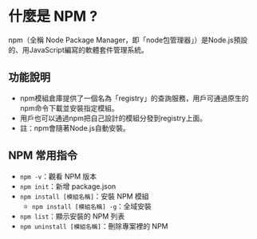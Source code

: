 # 什麼是 NPM ?
npm（全稱 Node Package Manager，即「node包管理器」）是Node.js預設的、用JavaScript編寫的軟體套件管理系統。

## 功能說明
+ npm模組倉庫提供了一個名為「registry」的查詢服務，用戶可通過原生的npm命令下載並安裝指定模組。
+ 用戶也可以通過npm把自己設計的模組分發到registry上面。
+ 註：npm會隨著Node.js自動安裝。

## NPM 常用指令
+ `npm -v`：觀看 NPM 版本
+ `npm init`：新增 package.json
+ `npm install [模組名稱]`：安裝 NPM 模組
	+ `npm install [模組名稱] -g`：全域安裝
+ `npm list`：顯示安裝的 NPM 列表
+ `npm uninstall [模組名稱]`：刪除專案裡的 NPM